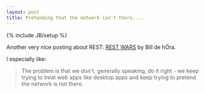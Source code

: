 ```yaml
---
layout: post
title: Pretending that the network isn't there....
---
```

{% include JB/setup %}

Another very nice posting about REST: [REST WARS](http://web.archive.org/web/20040625132010/http://www.dehora.net/journal/archives/000360.html) by Bill de hÓra.

I especially like:

> The problem is that we don't, generally speaking, do it right - we keep trying to treat web apps like desktop apps and keep trying to pretend the network is not there.




